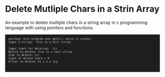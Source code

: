# Delete Mutliple Chars in a Strin Array


An example to delete multiple chars in a string array in c programming language with using pointers and functions.

<img src="test.png" alt="test"/>
